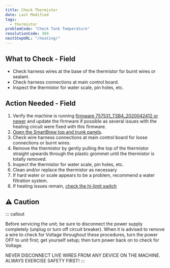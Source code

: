 ```yaml
---
title: Check Thermistor 
date: Last Modified 
tags:
  - thermistor
problemCode: "Check Tank Temperature"
resolutionCode: 304
nextStepURL: "/heating/"
---
```

## What to Check - Field

- Check harness wires at the base of the thermistor for burnt wires or sealant.
- Check harness connections at main control board.
- Inspect the thermistor for water scale, pin holes, etc.

## Action Needed - Field

1. Verify the machine is running [firmware 757531_TSB4_2020042412 or newer](/smartbrew/kb/outdated-firmware/) and update the firmware if possible as several issues with the heating circuit were fixed with this firmware.
2. [Open the SmartBrew top and trunk panels](/smartbrew/kb/open-smartbrew/).
3. Check wire harness connections at main control board for loose connections or burnt wires.
4.  Remove the thermistor by gently pulling the top of the thermistor straight upwards through the plastic grommet until the thermistor is totally removed.
5. Inspect the thermistor for water scale, pin holes, etc.
6. Clean and/or replace the thermistor as necessary
7. If hard water or scale appears to be a problem, recommend a water filtration system.
8. If heating issues remain, [check the hi-limit switch](/smartbrew/kb/check-hi-limit/)

## ⚠️ Caution

::: callout

Before servicing the unit; be sure to disconnect the power supply completely (unplug or turn off circuit breaker). When it is advised to remove a wire to check for Voltage throughout these procedures, turn the power OFF to unit first; get yourself setup; then turn power back on to check for Voltage.

NEVER DISCONNECT LIVE WIRES FROM ANY DEVICE ON THE MACHINE. ALWAYS EXERCISE SAFETY FIRST!
:::
